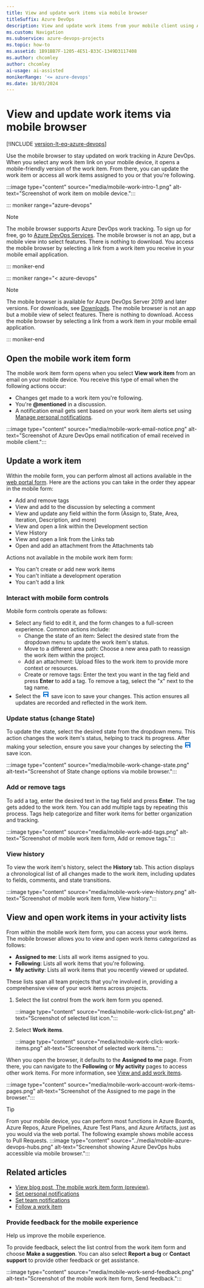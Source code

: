 ```yaml
---
title: View and update work items via mobile browser 
titleSuffix: Azure DevOps
description: View and update work items from your mobile client using Azure DevOps.
ms.custom: Navigation
ms.subservice: azure-devops-projects
ms.topic: how-to
ms.assetid: 1B91BB7F-1205-4E51-B33C-1349D3117408
ms.author: chcomley
author: chcomley
ai-usage: ai-assisted
monikerRange: '<= azure-devops'
ms.date: 10/03/2024
---
```


# View and update work items via mobile browser

[!INCLUDE [version-lt-eq-azure-devops](../../includes/version-lt-eq-azure-devops.md)]

Use the mobile browser to stay updated on work tracking in Azure DevOps. When you select any work item link on your mobile device, it opens a mobile-friendly version of the work item. From there, you can update the work item or access all work items assigned to you or that you're following.

:::image type="content" source="media/mobile-work-intro-1.png" alt-text="Screenshot of work item on mobile device.":::

::: moniker range="azure-devops"

> [!NOTE]  
> The mobile browser supports Azure DevOps work tracking. To sign up for free, go to [Azure DevOps Services](https://www.visualstudio.com/team-services/). The mobile browser is not an app, but a mobile view into select features. There is nothing to download. You access the mobile browser by selecting a link from a work item you receive in your mobile email application.      

::: moniker-end

::: moniker range="< azure-devops"

> [!NOTE]
> The mobile browser is available for Azure DevOps Server 2019 and later versions. For downloads, see [Downloads](https://visualstudio.microsoft.com/downloads/). The mobile browser is not an app but a mobile view of select features. There is nothing to download. Access the mobile browser by selecting a link from a work item in your mobile email application.

::: moniker-end

## Open the mobile work item form  

The mobile work item form opens when you select **View work item** from an email on your mobile device. You receive this type of email when the following actions occur:

- Changes get made to a work item you're following.
- You're **@mentioned** in a discussion.
- A notification email gets sent based on your work item alerts set using [Manage personal notifications](../../organizations/notifications/manage-your-personal-notifications.md).

:::image type="content" source="media/mobile-work-email-notice.png" alt-text="Screenshot of Azure DevOps email notification of email received in mobile client."::: 

## Update a work item

Within the mobile form, you can perform almost all actions available in the [web portal form](../../boards/backlogs/add-work-items.md). Here are the actions you can take in the order they appear in the mobile form:

- Add and remove tags
- View and add to the discussion by selecting a comment
- View and update any field within the form (Assign to, State, Area, Iteration, Description, and more)
- View and open a link within the Development section
- View History
- View and open a link from the Links tab
- Open and add an attachment from the Attachments tab

Actions not available in the mobile work item form:
- You can't create or add new work items
- You can't initiate a development operation
- You can't add a link

### Interact with mobile form controls  

Mobile form controls operate as follows:

- Select any field to edit it, and the form changes to a full-screen experience. Common actions include:
  - Change the state of an item: Select the desired state from the dropdown menu to update the work item's status.
  - Move to a different area path: Choose a new area path to reassign the work item within the project.
  - Add an attachment: Upload files to the work item to provide more context or resources.
  - Create or remove tags: Enter the text you want in the tag field and press **Enter** to add a tag. To remove a tag, select the "x" next to the tag name.
- Select the ![save icon](../../boards/media/icons/icon-save-wi.png) save icon to save your changes. This action ensures all updates are recorded and reflected in the work item.

### Update status (change State) 
 
To update the state, select the desired state from the dropdown menu. This action changes the work item's status, helping to track its progress. After making your selection, ensure you save your changes by selecting the ![save icon](../../boards/media/icons/icon-save-wi.png) save icon.

:::image type="content" source="media/mobile-work-change-state.png" alt-text="Screenshot of State change options via mobile browser."::: 

### Add or remove tags 

To add a tag, enter the desired text in the tag field and press **Enter**. The tag gets added to the work item. You can add multiple tags by repeating this process. Tags help categorize and filter work items for better organization and tracking.

:::image type="content" source="media/mobile-work-add-tags.png" alt-text="Screenshot of mobile work item form, Add or remove tags.":::

### View history
 
To view the work item's history, select the **History** tab. This action displays a chronological list of all changes made to the work item, including updates to fields, comments, and state transitions.

:::image type="content" source="media/mobile-work-view-history.png" alt-text="Screenshot of mobile work item form, View history.":::

## View and open work items in your activity lists 

From within the mobile work item form, you can access your work items. The mobile browser allows you to view and open work items categorized as follows:
- **Assigned to me**: Lists all work items assigned to you.
- **Following**: Lists all work items that you're following.
- **My activity**: Lists all work items that you recently viewed or updated.

These lists span all team projects that you're involved in, providing a comprehensive view of your work items across projects.

1. Select the list control from the work item form you opened. 

   :::image type="content" source="media/mobile-work-click-list.png" alt-text="Screenshot of selected list icon.":::

2. Select **Work items**. 

   :::image type="content" source="media/mobile-work-click-work-items.png" alt-text="Screenshot of selected work items.":::

When you open the browser, it defaults to the **Assigned to me** page. From there, you can navigate to the **Following** or **My activity** pages to access other work items. For more information, see [View and add work items](../../boards/work-items/view-add-work-items.md).

:::image type="content" source="media/mobile-work-account-work-items-pages.png" alt-text="Screenshot of the Assigned to me page in the browser."::: 

> [!TIP]
> From your mobile device, you can perform most functions in Azure Boards, Azure Repos, Azure Pipelines, Azure Test Plans, and Azure Artifacts, just as you would via the web portal. The following example shows mobile access to Pull Requests.
> :::image type="content" source="../media/mobile-azure-devops-hubs.png" alt-text="Screenshot showing Azure DevOps hubs accessible via mobile browser.":::

## Related articles  

- [View blog post, The mobile work item form (preview)](https://devblogs.microsoft.com/devops/the-mobile-work-item-form/).
- [Set personal notifications](../../organizations/notifications/manage-your-personal-notifications.md)  
- [Set team notifications](../../organizations/notifications/manage-team-group-global-organization-notifications.md)  
- [Follow a work item](../../boards/work-items/follow-work-items.md)    

### Provide feedback for the mobile experience  

Help us improve the mobile experience.

To provide feedback, select the list control from the work item form and choose **Make a suggestion**. You can also select **Report a bug** or **Contact support** to provide other feedback or get assistance.

:::image type="content" source="media/mobile-work-send-feedback.png" alt-text="Screenshot of the mobile work item form, Send feedback.":::
